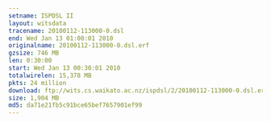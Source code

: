 ```yaml
---
setname: ISPDSL II
layout: witsdata
tracename: 20100112-113000-0.dsl
end: Wed Jan 13 01:00:01 2010
originalname: 20100112-113000-0.dsl.erf
gzsize: 746 MB
len: 0:30:00
start: Wed Jan 13 00:30:01 2010
totalwirelen: 15,378 MB
pkts: 24 million
download: ftp://wits.cs.waikato.ac.nz/ispdsl/2/20100112-113000-0.dsl.erf.gz
size: 1,904 MB
md5: da71e21fb5c91bce65bef7657901ef99
---
```

